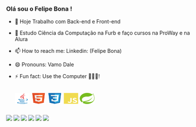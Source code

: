 ### Olá sou o Felipe Bona !


- 🔭 Hoje Trabalho com Back-end e Front-end
- 🌱 Estudo Ciência da Computação na Furb e faço cursos na ProWay e na Alura
- 📫 How to reach me: Linkedin: (Felipe Bona)
- 😄 Pronouns: Vamo Dale 
- ⚡ Fun fact: Use the Computer 👨🏻‍💻!
  
  
  
  
  <div style="display: inline_block"><br>
  <img align="center" alt="Felipe-Java" height="30" width="40" src="https://raw.githubusercontent.com/devicons/devicon/master/icons/java/java-original.svg">
  <img align="center" alt="Felipe-HTML" height="30" width="40" src="https://raw.githubusercontent.com/devicons/devicon/master/icons/html5/html5-original.svg">
  <img align="center" alt="Felipe-CSS" height="30" width="40" src="https://raw.githubusercontent.com/devicons/devicon/master/icons/css3/css3-original.svg">
   <img align="center" alt="Felipe-Js" height="30" width="40" src="https://raw.githubusercontent.com/devicons/devicon/master/icons/javascript/javascript-plain.svg">
    <img align="center" alt="Felipe-Spring" height="30" width="40" src="https://raw.githubusercontent.com/devicons/devicon/master/icons/spring/spring-original.svg">
</div>
  
  ##
  
  ##
  
  <div>
     <a href="https://www.linkedin.com/in/felipe-bona-174943213" target="_blank"><img src="https://img.shields.io/badge/-LinkedIn-%230077B5?style=for-the-badge&logo=linkedin&logoColor=white" target="_blank"></a> 
    <a href="https:Viva Bill Gates" target="_blank"><img src="https://img.shields.io/badge/Windows-0078D6?style=for-the-badge&logo=windows&logoColor=white"></a>
     <a href="https:(47)997360-777" target="_blank"><img src="https://img.shields.io/badge/WhatsApp-25D366?style=for-the-badge&logo=whatsapp&logoColor=white"></a>
     <a href="https:felipebonaregiskarmann@icloud.com" target="_blank"><img src="https://img.shields.io/badge/iOS-000000?style=for-the-badge&logo=ios&logoColor=white"></a>
  <a href="https://instagram.com/felipe__bona" target="_blank"><img src="https://img.shields.io/badge/-Instagram-%23E4405F?style=for-the-badge&logo=instagram&logoColor=white" target="_blank"></a>
  <a href = "felipebonaregiskarmann@gmail.com"><img src="https://img.shields.io/badge/-Gmail-%23333?style=for-the-badge&logo=gmail&logoColor=white" target="_blank"></a>
 
 </div>
